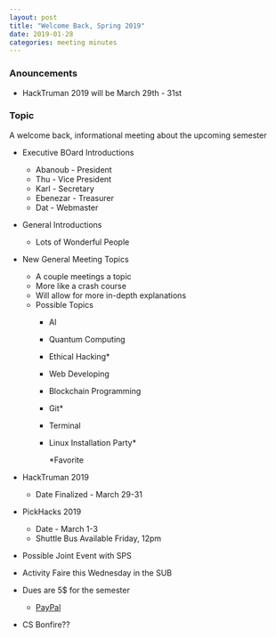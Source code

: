 ```yaml
---
layout: post
title: "Welcome Back, Spring 2019"
date: 2019-01-28
categories: meeting minutes
---
```


### Anouncements
- HackTruman 2019 will be March 29th - 31st

### Topic
A welcome back, informational meeting about the upcoming semester

<!--more-->

- Executive BOard Introductions
  - Abanoub - President
  - Thu - Vice President
  - Karl - Secretary
  - Ebenezar - Treasurer
  - Dat - Webmaster
  
- General Introductions
  - Lots of Wonderful People
  
- New General Meeting Topics
  - A couple meetings a topic
  - More like a crash course
  - Will allow for more in-depth explanations
  - Possible Topics
    - AI
    - Quantum Computing
    - Ethical Hacking*
    - Web Developing
    - Blockchain Programming
    - Git*
    - Terminal
    - Linux Installation Party*
    
      *Favorite
  
- HackTruman 2019
  - Date Finalized - March 29-31
 
- PickHacks 2019
  - Date - March 1-3
  - Shuttle Bus Available Friday, 12pm
  
- Possible Joint Event with SPS

- Activity Faire this Wednesday in the SUB

- Dues are 5$ for the semester
  - [PayPal](https://www.paypal.me/acmTruman)
  
- CS Bonfire??
  
 
